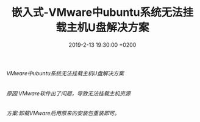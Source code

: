 ﻿---
layout: post
title:  "嵌入式-VMware中ubuntu系统无法挂载主机U盘解决方案"
date:   2019-2-13 19:30:00 +0200
categories: 嵌入式
---

###### VMware中ubuntu系统无法挂载主机U盘解决方案      
###### 原因:VMware软件出了问题，导致无法挂载主机资源    
###### 方案:卸载VMware后用原来的安装包重装即可。  
